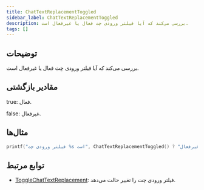```yaml
---
title: ChatTextReplacementToggled
sidebar_label: ChatTextReplacementToggled
description: بررسی می‌کند که آیا فیلتر ورودی چت فعال یا غیرفعال است.
tags: []
---
```


<VersionWarn version='omp v1.1.0.2612' />

## توضیحات

بررسی می‌کند که آیا فیلتر ورودی چت فعال یا غیرفعال است.

## مقادیر بازگشتی

true: فعال.

false: غیرفعال.

## مثال‌ها

```c
printf("فیلتر ورودی چت %s است", ChatTextReplacementToggled() ? "فعال" : "غیرفعال");
```

## توابع مرتبط

- [ToggleChatTextReplacement](ToggleChatTextReplacement): فیلتر ورودی چت را تغییر حالت می‌دهد.
